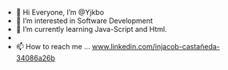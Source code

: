 - 👋 Hi Everyone, I’m @Yjkbo
- 👀 I’m interested in Software Development 
- 🌱 I’m currently learning  Java-Script and Html.
-
- 📫 How to reach me ... www.linkedin.com/injacob-castañeda-34086a26b

<!---
Yjkbo/Yjkbo is a ✨ special ✨ repository because its `README.md` (this file) appears on your GitHub profile.
You can click the Preview link to take a look at your changes.
--->
